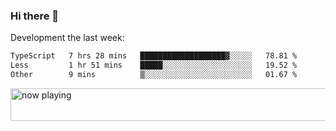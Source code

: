 ### Hi there 👋

Development the last week:
<!--START_SECTION:waka-->

```txt
TypeScript   7 hrs 28 mins   ███████████████████▓░░░░░   78.81 %
Less         1 hr 51 mins    █████░░░░░░░░░░░░░░░░░░░░   19.52 %
Other        9 mins          ▒░░░░░░░░░░░░░░░░░░░░░░░░   01.67 %
```

<!--END_SECTION:waka-->

<!--
**JASONPANGGO/jasonpanggo** is a ✨ _special_ ✨ repository because its `README.md` (this file) appears on your GitHub profile.

Here are some ideas to get you started:

- 🔭 I’m currently working on ...
- 🌱 I’m currently learning ...
- 👯 I’m looking to collaborate on ...
- 🤔 I’m looking for help with ...
- 💬 Ask me about ...
- 📫 How to reach me: ...
- 😄 Pronouns: ...
- ⚡ Fun fact: ...
-->

<a href="https://volt.fm/user/q8yd9e79csfr57rt" target="_blank"><img src="https://spotify-badge-egoist.vercel.app/api/now-playing" width="540" height="52" alt="now playing"></a>
